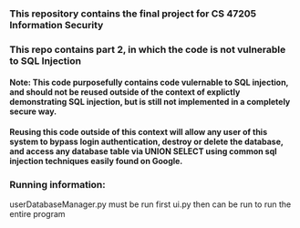 
### This repository contains the final project for CS 47205 Information Security
### This repo contains part 2, in which the code is not vulnerable to SQL Injection

#### Note: This code purposefully contains code vulernable to SQL injection, and should not be reused outside of the context of explictly demonstrating SQL injection, but is still not implemented in a completely secure way.

**Reusing this code outside of this context will allow any user of this system to bypass login authentication, destroy or delete the database, and access any database table 
via UNION SELECT using common sql injection techniques easily found on Google.**

### Running information: 
  userDatabaseManager.py must be run first
  ui.py then can be run to run the entire program 
